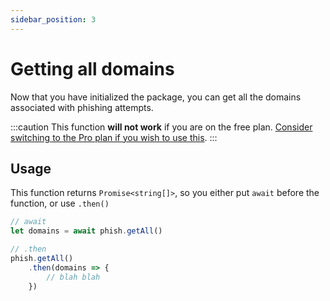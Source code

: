```yaml
---
sidebar_position: 3
---
```


# Getting all domains
Now that you have initialized the package, you can get all the domains associated with phishing attempts.

:::caution
This function **will not work** if you are on the free plan. [Consider switching to the Pro plan if you wish to use this](https://rapidapi.com/Exerra/api/exerra-phishing-check/pricing).
:::

## Usage
This function returns `Promise<string[]>`, so you either put `await` before the function, or use `.then()`

```js
// await
let domains = await phish.getAll()

// .then
phish.getAll()
    .then(domains => {
		// blah blah
    })
```